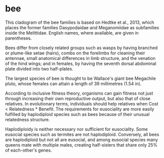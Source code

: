 # bee

This cladogram of the bee families is based on Hedtke et al., 2013, which places the former families Dasypodaidae and Meganomiidae as subfamilies inside the Melittidae. English names, where available, are given in parentheses.

Bees differ from closely related groups such as wasps by having branched or plume-like setae (hairs), combs on the forelimbs for cleaning their antennae, small anatomical differences in limb structure, and the venation of the hind wings; and in females, by having the seventh dorsal abdominal plate divided into two half-plates.

The largest species of bee is thought to be Wallace's giant bee Megachile pluto, whose females can attain a length of 39 millimetres (1.54 in).

According to inclusive fitness theory, organisms can gain fitness not just through increasing their own reproductive output, but also that of close relatives. In evolutionary terms, individuals should help relatives when Cost < Relatedness * Benefit. The requirements for eusociality are more easily fulfilled by haplodiploid species such as bees because of their unusual relatedness structure.

Haplodiploidy is neither necessary nor sufficient for eusociality. Some eusocial species such as termites are not haplodiploid. Conversely, all bees are haplodiploid but not all are eusocial, and among eusocial species many queens mate with multiple males, creating half-sisters that share only 25% of each-other's genes.
